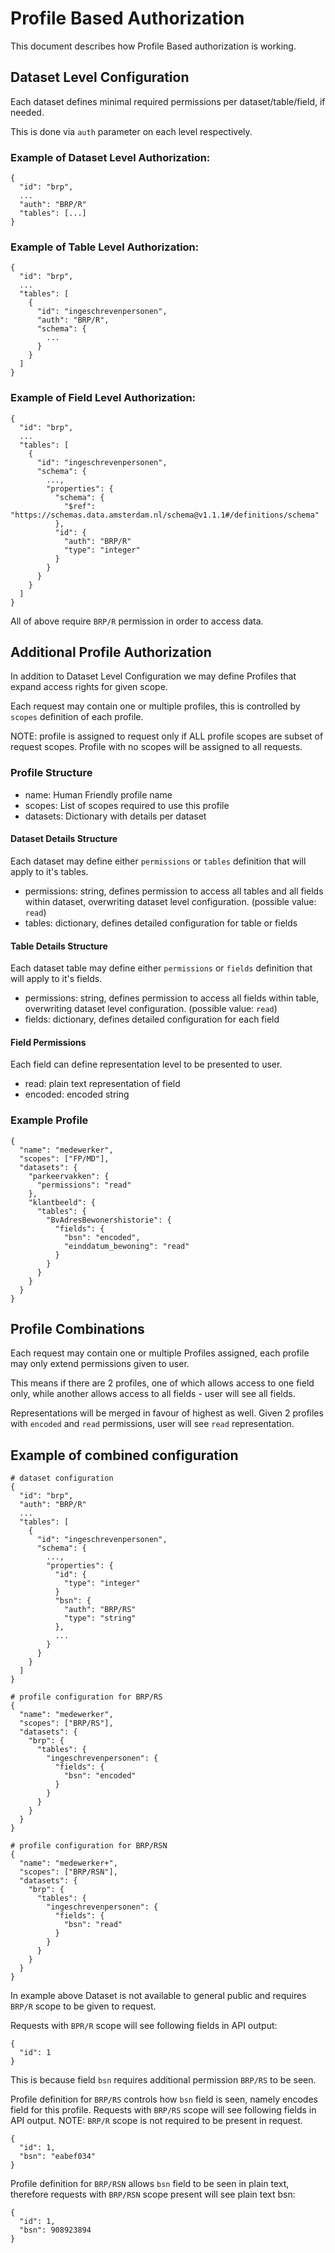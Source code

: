 # Profile Based Authorization

This document describes how Profile Based authorization is working.

## Dataset Level Configuration

Each dataset defines minimal required permissions per dataset/table/field, if needed.

This is done via `auth` parameter on each level respectively.

### Example of Dataset Level Authorization:

    {
      "id": "brp",
      ...
      "auth": "BRP/R"
      "tables": [...]
    }


### Example of Table Level Authorization:

    {
      "id": "brp",
      ...
      "tables": [
        {
          "id": "ingeschrevenpersonen",
          "auth": "BRP/R",
          "schema": {
            ...
          }
        }
      ]
    }

### Example of Field Level Authorization:

    {
      "id": "brp",
      ...
      "tables": [
        {
          "id": "ingeschrevenpersonen",
          "schema": {
            ...,
            "properties": {
              "schema": {
                "$ref": "https://schemas.data.amsterdam.nl/schema@v1.1.1#/definitions/schema"
              },
              "id": {
                "auth": "BRP/R"
                "type": "integer"
              }
            }
          }
        }
      ]
    }

All of above require `BRP/R` permission in order to access data.

## Additional Profile Authorization

In addition to Dataset Level Configuration we may define Profiles that expand access rights for given scope.

Each request may contain one or multiple profiles, this is controlled by `scopes` definition of each profile.

NOTE: profile is assigned to request only if ALL profile scopes are subset of request scopes. Profile with no scopes will be assigned to all requests.

### Profile Structure

* name: Human Friendly profile name
* scopes: List of scopes required to use this profile
* datasets: Dictionary with details per dataset

#### Dataset Details Structure

Each dataset may define either `permissions` or `tables` definition that will apply to it's tables.

* permissions: string, defines permission to access all tables and all fields within dataset, overwriting dataset level configuration. (possible value: `read`)
* tables: dictionary, defines detailed configuration for table or fields

#### Table Details Structure

Each dataset table may define either `permissions` or `fields` definition that will apply to it's fields.

* permissions: string, defines permission to access all fields within table, overwriting dataset level configuration. (possible value: `read`)
* fields: dictionary, defines detailed configuration for each field

#### Field Permissions

Each field can define representation level to be presented to user.

* read: plain text representation of field
* encoded: encoded string

### Example Profile

    {
      "name": "medewerker",
      "scopes": ["FP/MD"],
      "datasets": {
        "parkeervakken": {
          "permissions": "read"
        },
        "klantbeeld": {
          "tables": {
            "BvAdresBewonershistorie": {
              "fields": {
                "bsn": "encoded",
                "einddatum_bewoning": "read"
              }
            }
          }
        }
      }
    }


## Profile Combinations

Each request may contain one or multiple Profiles assigned, each profile may only extend permissions given to user.

This means if there are 2 profiles, one of which allows access to one field only, while another allows access to all fields - user will see all fields.

Representations will be merged in favour of highest as well. Given 2 profiles with `encoded` and `read` permissions, user will see `read` representation.


## Example of combined configuration

    # dataset configuration
    {
      "id": "brp",
      "auth": "BRP/R"
      ...
      "tables": [
        {
          "id": "ingeschrevenpersonen",
          "schema": {
            ...,
            "properties": {
              "id": {
                "type": "integer"
              }
              "bsn": {
                "auth": "BRP/RS"
                "type": "string"
              },
              ...
            }
          }
        }
      ]
    }

    # profile configuration for BRP/RS
    {
      "name": "medewerker",
      "scopes": ["BRP/RS"],
      "datasets": {
        "brp": {
          "tables": {
            "ingeschrevenpersonen": {
              "fields": {
                "bsn": "encoded"
              }
            }
          }
        }
      }
    }

    # profile configuration for BRP/RSN
    {
      "name": "medewerker+",
      "scopes": ["BRP/RSN"],
      "datasets": {
        "brp": {
          "tables": {
            "ingeschrevenpersonen": {
              "fields": {
                "bsn": "read"
              }
            }
          }
        }
      }
    }


In example above Dataset is not available to general public and requires `BRP/R` scope to be given to request.

Requests with `BPR/R` scope will see following fields in API output:

    {
      "id": 1
    }

This is because field `bsn` requires additional permission `BRP/RS` to be seen.

Profile definition for `BRP/RS` controls how `bsn` field is seen, namely encodes field for this profile.
Requests with `BRP/RS` scope will see following fields in API output. NOTE: `BRP/R` scope is not required to be present in request.

    {
      "id": 1,
      "bsn": "eabef034"
    }

Profile definition for `BRP/RSN` allows `bsn` field to be seen in plain text, therefore requests with `BRP/RSN` scope present will see plain text bsn:

    {
      "id": 1,
      "bsn": 908923894
    }

